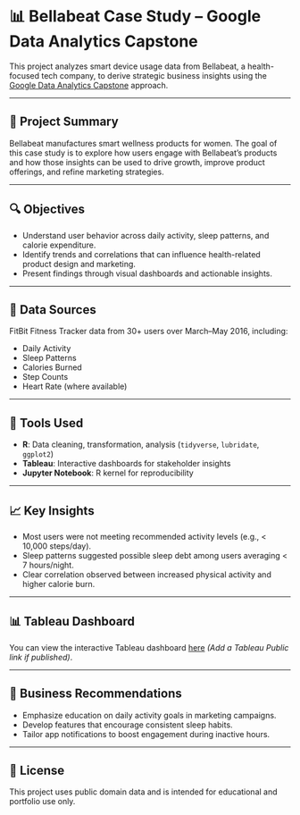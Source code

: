 # 📊 Bellabeat Case Study – Google Data Analytics Capstone

This project analyzes smart device usage data from Bellabeat, a health-focused tech company, to derive strategic business insights using the [Google Data Analytics Capstone](https://www.coursera.org/professional-certificates/google-data-analytics) approach.

---

## 🧠 Project Summary

Bellabeat manufactures smart wellness products for women. The goal of this case study is to explore how users engage with Bellabeat’s products and how those insights can be used to drive growth, improve product offerings, and refine marketing strategies.

---

## 🔍 Objectives

- Understand user behavior across daily activity, sleep patterns, and calorie expenditure.
- Identify trends and correlations that can influence health-related product design and marketing.
- Present findings through visual dashboards and actionable insights.

---

## 📁 Data Sources

FitBit Fitness Tracker data from 30+ users over March–May 2016, including:
- Daily Activity
- Sleep Patterns
- Calories Burned
- Step Counts
- Heart Rate (where available)

---

## 🔧 Tools Used

- **R**: Data cleaning, transformation, analysis (`tidyverse`, `lubridate`, `ggplot2`)
- **Tableau**: Interactive dashboards for stakeholder insights
- **Jupyter Notebook**: R kernel for reproducibility

---

## 📈 Key Insights

- Most users were not meeting recommended activity levels (e.g., < 10,000 steps/day).
- Sleep patterns suggested possible sleep debt among users averaging < 7 hours/night.
- Clear correlation observed between increased physical activity and higher calorie burn.

---

## 📊 Tableau Dashboard

You can view the interactive Tableau dashboard [here](#) *(Add a Tableau Public link if published)*.

---

## 🚀 Business Recommendations

- Emphasize education on daily activity goals in marketing campaigns.
- Develop features that encourage consistent sleep habits.
- Tailor app notifications to boost engagement during inactive hours.

---

## 📌 License

This project uses public domain data and is intended for educational and portfolio use only.
